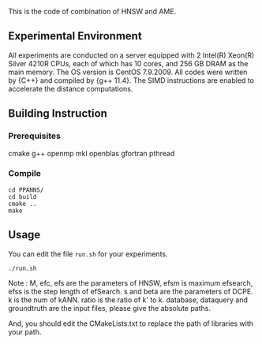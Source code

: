 This is the code of combination of HNSW and AME.


## Experimental Environment

All experiments are conducted on a server equipped with 2 Intel(R) Xeon(R) Silver 4210R CPUs, each of which has 10 cores, and 256 GB DRAM as the main memory. The OS version is CentOS 7.9.2009. All codes were written by {C++} and compiled by {g++ 11.4}. The SIMD instructions are enabled to accelerate the distance computations.

## Building Instruction

### Prerequisites

cmake g++ openmp mkl openblas gfortran pthread

### Compile

```
cd PPANNS/
cd build
cmake ..
make
```

## Usage

You can edit the file `run.sh` for your experiments.
```
./run.sh
```

Note : M, efc, efs are the parameters of HNSW, efsm is maximum efsearch, efss is the step length of efSearch.
s and beta are the parameters of DCPE.
k is the num of kANN.
ratio is the ratio of k' to k.
database, dataquery and groundtruth are the input files, please give the absolute paths.

And, you should edit the CMakeLists.txt to replace the path of libraries with your path.
